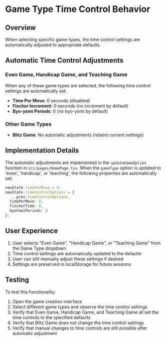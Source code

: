 # Game Type Time Control Behavior

## Overview
When selecting specific game types, the time control settings are automatically adjusted to appropriate defaults.

## Automatic Time Control Adjustments

### Even Game, Handicap Game, and Teaching Game
When any of these game types are selected, the following time control settings are automatically set:

- **Time Per Move**: 0 seconds (disabled)
- **Fischer Increment**: 0 seconds (no increment by default)
- **Byo-yomi Periods**: 0 (no byo-yomi by default)

### Other Game Types
- **Blitz Game**: No automatic adjustments (retains current settings)

## Implementation Details

The automatic adjustments are implemented in the `updateGameOption` function in `src/pages/HomePage.tsx`. When the `gameType` option is updated to 'even', 'handicap', or 'teaching', the following properties are automatically set:

```typescript
newState.timePerMove = 0;
newState.timeControlOptions = {
  ...prev.timeControlOptions,
  timePerMove: 0,
  fischerTime: 0,
  byoYomiPeriods: 0
};
```

## User Experience

1. User selects "Even Game", "Handicap Game", or "Teaching Game" from the Game Type dropdown
2. Time control settings are automatically updated to the defaults
3. User can still manually adjust these settings if desired
4. Settings are preserved in localStorage for future sessions

## Testing

To test this functionality:

1. Open the game creation interface
2. Select different game types and observe the time control settings
3. Verify that Even Game, Handicap Game, and Teaching Game all set the time controls to the specified defaults
4. Verify that Blitz Game does not change the time control settings
5. Verify that manual changes to time controls are still possible after automatic adjustment 